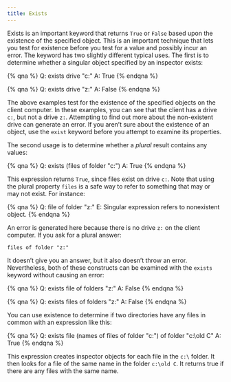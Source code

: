 ```yaml
---
title: Exists
---
```


Exists is an important keyword that returns `True` or `False` based upon the
existence of the specified object. This is an important technique that lets you
test for existence before you test for a value and possibly incur an error. The
keyword has two slightly different typical uses. The first is to determine
whether a singular object specified by an inspector exists:

{% qna %}
Q: exists drive "c:"
A: True
{% endqna %}

{% qna %}
Q: exists drive "z:"
A: False
{% endqna %}

The above examples test for the existence of the specified objects on the client
computer. In these examples, you can see that the client has a drive `c:`, but
not a drive `z:`. Attempting to find out more about the non-existent drive can
generate an error. If you aren’t sure about the existence of an object, use the
`exist` keyword before you attempt to examine its properties.

The second usage is to determine whether a *plural* result contains any values: 

{% qna %}
Q: exists (files of folder "c:")
A: True
{% endqna %}

This expression returns `True`, since files exist on drive `c:`. Note that using
the plural property `files` is a safe way to refer to something that may or may
not exist. For instance:

{% qna %}
Q: file of folder "z:"
E: Singular expression refers to nonexistent object.
{% endqna %}

An error is generated here because there is no drive `z:` on the client
computer. If you ask for a plural answer:

````
files of folder "z:"
````

It doesn’t give you an answer, but it also doesn’t throw an error. Nevertheless,
both of these constructs can be examined with the `exists` keyword without
causing an error:

{% qna %}
Q: exists file of folders "z:"
A: False
{% endqna %}

{% qna %}
Q: exists files of folders "z:"
A: False
{% endqna %}

You can use existence to determine if two directories have any files in common
with an expression like this:

{% qna %}
Q: exists file (names of files of folder "c:\") of folder "c:\old C"
A: True
{% endqna %}

This expression creates inspector objects for each file in the `c:\` folder. It
then looks for a file of the same name in the folder `c:\old C`. It returns true
if there are any files with the same name.
